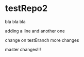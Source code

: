 # testRepo2
bla bla bla

adding a line
and another one

change on testBranch
more changes

master changes!!!
